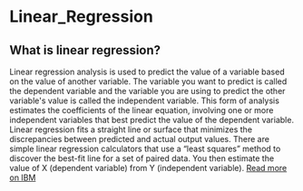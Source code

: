 # Linear_Regression
## What is linear regression?
Linear regression analysis is used to predict the value of a variable based on the value of another variable. The variable you want to predict is called the dependent variable and the variable you are using to predict the other variable's value is called the independent variable.
This form of analysis estimates the coefficients of the linear equation, involving one or more independent variables that best predict the value of the dependent variable. Linear regression fits a straight line or surface that minimizes the discrepancies between predicted and actual output values. There are simple linear regression calculators that use a “least squares” method to discover the best-fit line for a set of paired data. You then estimate the value of X (dependent variable) from Y (independent variable).
[Read more on IBM](https://www.ibm.com/topics/linear-regression#:~:text=Resources-,What%20is%20linear%20regression%3F,is%20called%20the%20independent%20variable.)
